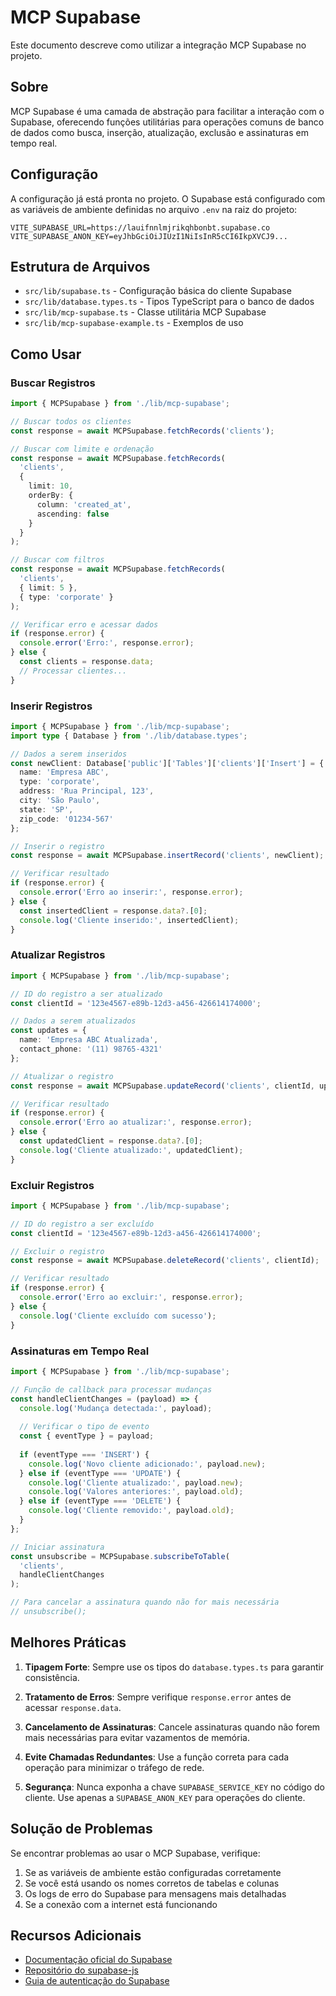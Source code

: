 # MCP Supabase

Este documento descreve como utilizar a integração MCP Supabase no projeto.

## Sobre

MCP Supabase é uma camada de abstração para facilitar a interação com o Supabase, 
oferecendo funções utilitárias para operações comuns de banco de dados como 
busca, inserção, atualização, exclusão e assinaturas em tempo real.

## Configuração

A configuração já está pronta no projeto. O Supabase está configurado com as
variáveis de ambiente definidas no arquivo `.env` na raiz do projeto:

```
VITE_SUPABASE_URL=https://lauifnnlmjrikqhbonbt.supabase.co
VITE_SUPABASE_ANON_KEY=eyJhbGciOiJIUzI1NiIsInR5cCI6IkpXVCJ9...
```

## Estrutura de Arquivos

- `src/lib/supabase.ts` - Configuração básica do cliente Supabase
- `src/lib/database.types.ts` - Tipos TypeScript para o banco de dados
- `src/lib/mcp-supabase.ts` - Classe utilitária MCP Supabase
- `src/lib/mcp-supabase-example.ts` - Exemplos de uso

## Como Usar

### Buscar Registros

```typescript
import { MCPSupabase } from './lib/mcp-supabase';

// Buscar todos os clientes
const response = await MCPSupabase.fetchRecords('clients');

// Buscar com limite e ordenação
const response = await MCPSupabase.fetchRecords(
  'clients',
  {
    limit: 10,
    orderBy: {
      column: 'created_at',
      ascending: false
    }
  }
);

// Buscar com filtros
const response = await MCPSupabase.fetchRecords(
  'clients',
  { limit: 5 },
  { type: 'corporate' }
);

// Verificar erro e acessar dados
if (response.error) {
  console.error('Erro:', response.error);
} else {
  const clients = response.data;
  // Processar clientes...
}
```

### Inserir Registros

```typescript
import { MCPSupabase } from './lib/mcp-supabase';
import type { Database } from './lib/database.types';

// Dados a serem inseridos
const newClient: Database['public']['Tables']['clients']['Insert'] = {
  name: 'Empresa ABC',
  type: 'corporate',
  address: 'Rua Principal, 123',
  city: 'São Paulo',
  state: 'SP',
  zip_code: '01234-567'
};

// Inserir o registro
const response = await MCPSupabase.insertRecord('clients', newClient);

// Verificar resultado
if (response.error) {
  console.error('Erro ao inserir:', response.error);
} else {
  const insertedClient = response.data?.[0];
  console.log('Cliente inserido:', insertedClient);
}
```

### Atualizar Registros

```typescript
import { MCPSupabase } from './lib/mcp-supabase';

// ID do registro a ser atualizado
const clientId = '123e4567-e89b-12d3-a456-426614174000';

// Dados a serem atualizados
const updates = {
  name: 'Empresa ABC Atualizada',
  contact_phone: '(11) 98765-4321'
};

// Atualizar o registro
const response = await MCPSupabase.updateRecord('clients', clientId, updates);

// Verificar resultado
if (response.error) {
  console.error('Erro ao atualizar:', response.error);
} else {
  const updatedClient = response.data?.[0];
  console.log('Cliente atualizado:', updatedClient);
}
```

### Excluir Registros

```typescript
import { MCPSupabase } from './lib/mcp-supabase';

// ID do registro a ser excluído
const clientId = '123e4567-e89b-12d3-a456-426614174000';

// Excluir o registro
const response = await MCPSupabase.deleteRecord('clients', clientId);

// Verificar resultado
if (response.error) {
  console.error('Erro ao excluir:', response.error);
} else {
  console.log('Cliente excluído com sucesso');
}
```

### Assinaturas em Tempo Real

```typescript
import { MCPSupabase } from './lib/mcp-supabase';

// Função de callback para processar mudanças
const handleClientChanges = (payload) => {
  console.log('Mudança detectada:', payload);
  
  // Verificar o tipo de evento
  const { eventType } = payload;
  
  if (eventType === 'INSERT') {
    console.log('Novo cliente adicionado:', payload.new);
  } else if (eventType === 'UPDATE') {
    console.log('Cliente atualizado:', payload.new);
    console.log('Valores anteriores:', payload.old);
  } else if (eventType === 'DELETE') {
    console.log('Cliente removido:', payload.old);
  }
};

// Iniciar assinatura
const unsubscribe = MCPSupabase.subscribeToTable(
  'clients',
  handleClientChanges
);

// Para cancelar a assinatura quando não for mais necessária
// unsubscribe();
```

## Melhores Práticas

1. **Tipagem Forte**: Sempre use os tipos do `database.types.ts` para garantir consistência.

2. **Tratamento de Erros**: Sempre verifique `response.error` antes de acessar `response.data`.

3. **Cancelamento de Assinaturas**: Cancele assinaturas quando não forem mais necessárias para evitar vazamentos de memória.

4. **Evite Chamadas Redundantes**: Use a função correta para cada operação para minimizar o tráfego de rede.

5. **Segurança**: Nunca exponha a chave `SUPABASE_SERVICE_KEY` no código do cliente. Use apenas a `SUPABASE_ANON_KEY` para operações do cliente.

## Solução de Problemas

Se encontrar problemas ao usar o MCP Supabase, verifique:

1. Se as variáveis de ambiente estão configuradas corretamente
2. Se você está usando os nomes corretos de tabelas e colunas
3. Os logs de erro do Supabase para mensagens mais detalhadas
4. Se a conexão com a internet está funcionando

## Recursos Adicionais

- [Documentação oficial do Supabase](https://supabase.io/docs)
- [Repositório do supabase-js](https://github.com/supabase/supabase-js)
- [Guia de autenticação do Supabase](https://supabase.io/docs/guides/auth) 